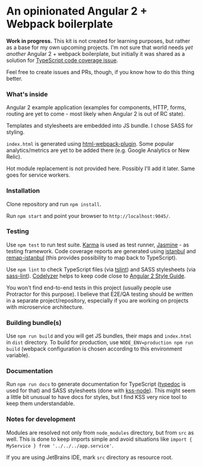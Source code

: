 # An opinionated Angular 2 + Webpack boilerplate

**Work in progress.** This kit is not created for learning purposes, but rather as a base for my own upcoming projects. I'm not sure that world needs _yet another_ Angular 2 + webpack boilerplate, but initially it was shared as a solution for [TypeScript code coverage issue](https://github.com/AngularClass/angular2-webpack-starter/issues/178).

Feel free to create issues and PRs, though, if you know how to do this thing better.  

### What's inside

Angular 2 example application (examples for components, HTTP, forms, routing are yet to come - most likely when Angular 2 is out of RC state).

Templates and stylesheets are embedded into JS bundle. I chose SASS for styling.

`index.html` is generated using [html-webpack-plugin](https://github.com/ampedandwired/html-webpack-plugin). Some popular analytics/metrics are yet to be added there (e.g. Google Analytics or New Relic).

Hot module replacement is not provided here. Possibly I'll add it later. Same goes for service workers.

### Installation

Clone repository and run `npm install`.

Run `npm start` and point your browser to `http://localhost:9045/`.

### Testing

Use `npm test` to run test suite. [Karma](https://github.com/karma-runner/karma) is used as test runner, [Jasmine](https://github.com/jasmine/jasmine) - as testing framework. Code coverage reports are generated using [istanbul](https://github.com/gotwarlost/istanbul) and [remap-istanbul](https://github.com/SitePen/remap-istanbul) (this provides possibility to map back to TypeScript).

Use `npm lint` to check TypeScript files (via [tslint](https://github.com/palantir/tslint)) and SASS stylesheets (via [sass-lint](https://github.com/sasstools/sass-lint)). [Codelyzer](https://github.com/mgechev/codelyzer) helps to keep code close to [Angular 2 Style Guide](https://angular.io/styleguide).

You won't find end-to-end tests in this project (usually people use Protractor for this purpose). I believe that E2E/QA testing should be written in a separate project/repository, especially if you are working on projects with microservice architecture.

### Building bundle(s)

Use `npm run build` and you will get JS bundles, their maps and `index.html` in `dist` directory. To build for production, use `NODE_ENV=production npm run build` (webpack configuration is chosen according to this environment variable).

### Documentation

Run `npm run docs` to generate documentation for TypeScript ([typedoc](https://github.com/TypeStrong/typedoc) is used for that) and SASS stylesheets (done with [kss-node](https://github.com/kss-node/kss-node)). This might seem a little bit unusual to have docs for styles, but I find KSS very nice tool to keep them understandable.

### Notes for development

Modules are resolved not only from `node_modules` directory, but from `src` as well. This is done to keep imports simple and avoid situations like `import { MyService } from '../../../app.service'`.

If you are using JetBrains IDE, mark `src` directory as resource root.
